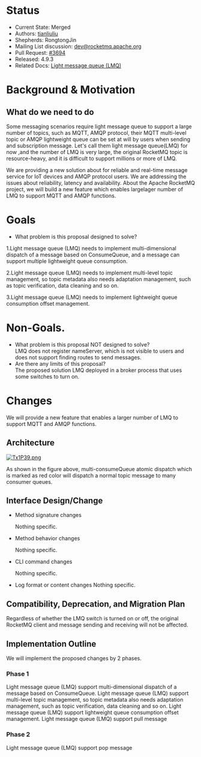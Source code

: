 # Status
- Current State: Merged
- Authors: [tianliuliu](https://github.com/tianliuliu)
- Shepherds: RongtongJin
- Mailing List discussion: dev@rocketmq.apache.org
- Pull Request: [#3694](https://github.com/apache/rocketmq/pull/3694)
- Released: 4.9.3
- Related Docs: [Light message queue (LMQ)](https://docs.google.com/document/d/1wq7crKF67fWv5h13TPHtCpHs-B9X8ZmaA-RM6yVbVbY/edit#)

# Background & Motivation
## What do we need to do

Some messaging scenarios require light message queue to support a large number of topics, such as MQTT, AMQP protocol, their MQTT multi-level topic or AMQP lightweight queue can be set at will by users when sending and subscription message. Let's call them light message queue(LMQ) for now ,and the number of LMQ is very large, the original RocketMQ topic is resource-heavy, and it is difficult to support millions or more of LMQ.

We are providing a new solution about for reliable and real-time message service for IoT devices and AMQP protocol users. We are addressing the issues about reliability, latency and availability.
About the Apache RocketMQ project, we will build a new feature which enables largelager number of LMQ to support MQTT and AMQP functions.


# Goals
- What problem is this proposal designed to solve?  

1.Light message queue (LMQ) needs to implement multi-dimensional dispatch of a message based on ConsumeQueue, and a message can support multiple lightweight queue consumption.

2.Light message queue (LMQ) needs to implement multi-level topic management, so topic metadata also needs adaptation management, such as topic verification, data cleaning and so on.

3.Light message queue (LMQ) needs to implement lightweight queue consumption offset management.

# Non-Goals.
- What problem is this proposal NOT designed to solve?  
  LMQ does not register nameServer, which is not visible to users and does not support finding routes to send messages.
- Are there any limits of this proposal?  
  The proposed solution LMQ deployed in a broker process that uses some switches to turn on. 

# Changes

We will provide a new feature that enables a larger number of LMQ to support MQTT and AMQP functions.

## Architecture

[![Tx1P39.png](https://s4.ax1x.com/2022/01/06/Tx1P39.png)](https://imgtu.com/i/Tx1P39)

As shown in the figure above, multi-consumeQueue atomic dispatch which is marked as red color will dispatch a normal topic message to many consumer queues.


## Interface Design/Change
- Method signature changes

  Nothing specific.

- Method behavior changes

  Nothing specific.

- CLI command changes

  Nothing specific.

- Log format or content changes
  Nothing specific.

## Compatibility, Deprecation, and Migration Plan
 
  Regardless of whether the LMQ switch is turned on or off, the original RocketMQ client and message sending and receiving will not be affected.


## Implementation Outline
We will implement the proposed changes by 2 phases.
### Phase 1 

Light message queue (LMQ) support multi-dimensional dispatch of a message based on ConsumeQueue.
Light message queue (LMQ) support multi-level topic management, so topic metadata also needs adaptation management, such as topic verification, data cleaning and so on.
Light message queue (LMQ) support lightweight queue consumption offset management.
Light message queue (LMQ) support pull message

### Phase 2 
Light message queue (LMQ) support pop message
